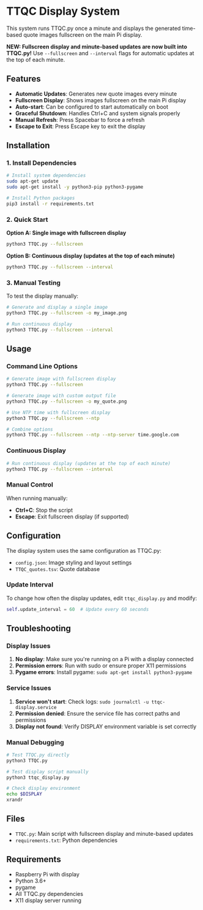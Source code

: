 # TTQC Display System

This system runs TTQC.py once a minute and displays the generated time-based quote images fullscreen on the main Pi display.

**NEW: Fullscreen display and minute-based updates are now built into TTQC.py!** Use `--fullscreen` and `--interval` flags for automatic updates at the top of each minute.

## Features

- **Automatic Updates**: Generates new quote images every minute
- **Fullscreen Display**: Shows images fullscreen on the main Pi display
- **Auto-start**: Can be configured to start automatically on boot
- **Graceful Shutdown**: Handles Ctrl+C and system signals properly
- **Manual Refresh**: Press Spacebar to force a refresh
- **Escape to Exit**: Press Escape key to exit the display

## Installation

### 1. Install Dependencies

```bash
# Install system dependencies
sudo apt-get update
sudo apt-get install -y python3-pip python3-pygame

# Install Python packages
pip3 install -r requirements.txt
```

### 2. Quick Start

**Option A: Single image with fullscreen display**
```bash
python3 TTQC.py --fullscreen
```

**Option B: Continuous display (updates at the top of each minute)**
```bash
python3 TTQC.py --fullscreen --interval
```

### 3. Manual Testing

To test the display manually:

```bash
# Generate and display a single image
python3 TTQC.py --fullscreen -o my_image.png

# Run continuous display
python3 TTQC.py --fullscreen --interval
```

## Usage

### Command Line Options

```bash
# Generate image with fullscreen display
python3 TTQC.py --fullscreen

# Generate image with custom output file
python3 TTQC.py --fullscreen -o my_quote.png

# Use NTP time with fullscreen display
python3 TTQC.py --fullscreen --ntp

# Combine options
python3 TTQC.py --fullscreen --ntp --ntp-server time.google.com
```

### Continuous Display

```bash
# Run continuous display (updates at the top of each minute)
python3 TTQC.py --fullscreen --interval
```

### Manual Control

When running manually:
- **Ctrl+C**: Stop the script
- **Escape**: Exit fullscreen display (if supported)

## Configuration

The display system uses the same configuration as TTQC.py:

- `config.json`: Image styling and layout settings
- `TTQC_quotes.tsv`: Quote database

### Update Interval

To change how often the display updates, edit `ttqc_display.py` and modify:

```python
self.update_interval = 60  # Update every 60 seconds
```

## Troubleshooting

### Display Issues

1. **No display**: Make sure you're running on a Pi with a display connected
2. **Permission errors**: Run with sudo or ensure proper X11 permissions
3. **Pygame errors**: Install pygame: `sudo apt-get install python3-pygame`

### Service Issues

1. **Service won't start**: Check logs: `sudo journalctl -u ttqc-display.service`
2. **Permission denied**: Ensure the service file has correct paths and permissions
3. **Display not found**: Verify DISPLAY environment variable is set correctly

### Manual Debugging

```bash
# Test TTQC.py directly
python3 TTQC.py

# Test display script manually
python3 ttqc_display.py

# Check display environment
echo $DISPLAY
xrandr
```

## Files

- `TTQC.py`: Main script with fullscreen display and minute-based updates
- `requirements.txt`: Python dependencies

## Requirements

- Raspberry Pi with display
- Python 3.6+
- pygame
- All TTQC.py dependencies
- X11 display server running
